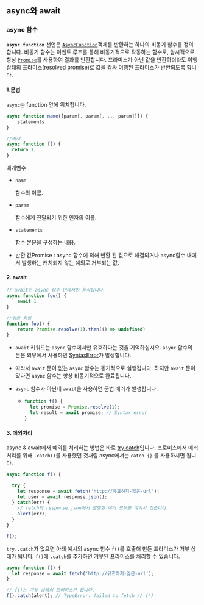 ## async와 await

### async 함수

**`async function`** 선언은 [`AsyncFunction`](https://developer.mozilla.org/ko/docs/Web/JavaScript/Reference/Global_Objects/AsyncFunction)객체를 반환하는 하나의 비동기 함수를 정의합니다. 비동기 함수는 이벤트 루프를 통해 비동기적으로 작동하는 함수로, 암시적으로 항상 [`Promise`](https://developer.mozilla.org/ko/docs/Web/JavaScript/Reference/Global_Objects/Promise)를 사용하여 결과를 반환합니다. 프라미스가 아닌 값을 반환하더라도 이행 상태의 프라미스(resolved promise)로 값을 감싸 이행된 프라미스가 반환되도록 합니다.

#### 1.문법

`async`는 function 앞에 위치합니다.

```js
async function name([param[, param[, ... param]]]) {
    statements
}

//예제
async function f() {
  return 1;
}
```

매개변수

- `name`

  함수의 이름.

- `param`

  함수에게 전달되기 위한 인자의 이름.

- `statements`

  함수 본문을 구성하는 내용.

- 반환 값Promise : async 함수에 의해 반환 된 값으로 해결되거나 async함수 내에서 발생하는 캐치되지 않는 예외로 거부되는 값.

#### 2. await

```js
// await는 async 함수 안에서만 동작합니다.
async function foo() {
    await 1
}

//위와 동일
function foo() {
    return Promise.resolve(1).then(() => undefined)
}
```

* `await` 키워드는 `async` 함수에서만 유효하다는 것을 기억하십시오. `async` 함수의 본문 외부에서 사용하면 [SyntaxError](https://developer.mozilla.org/ko/docs/Web/JavaScript/Reference/Global_Objects/SyntaxError)가 발생합니다.

*  따라서 `await` 문이 없는 `async` 함수는 동기적으로 실행됩니다. 하지만 `await` 문이 있다면 `async` 함수는 항상 비동기적으로 완료됩니다.

* `async` 함수가 아닌데 `await`을 사용하면 문법 에러가 발생합니다.

  * ```js
    function f() {
      let promise = Promise.resolve(1);
      let result = await promise; // Syntax error
    }
    ```

#### 3. 에외처리

async & await에서 예외를 처리하는 방법은 바로 [try catch](https://developer.mozilla.org/en-US/docs/Web/JavaScript/Reference/Statements/try...catch)입니다. 프로미스에서 에러 처리를 위해 `.catch()`를 사용했던 것처럼 async에서는 `catch {}` 를 사용하시면 됩니다.

```js
async function f() {

  try {
    let response = await fetch('http://유효하지-않은-url');
    let user = await response.json();
  } catch(err) {
    // fetch와 response.json에서 발행한 에러 모두를 여기서 잡습니다.
    alert(err);
  }
}

f();
```

`try..catch`가 없으면 아래 예시의 async 함수 `f()`를 호출해 만든 프라미스가 거부 상태가 됩니다. `f()`에 `.catch`를 추가하면 거부된 프라미스를 처리할 수 있습니다.

```js
async function f() {
  let response = await fetch('http://유효하지-않은-url');
}

// f()는 거부 상태의 프라미스가 됩니다.
f().catch(alert); // TypeError: failed to fetch // (*)
```

